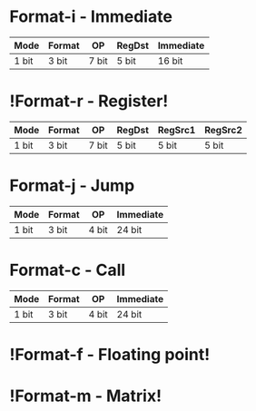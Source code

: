 # Format-i - Immediate


| Mode  | Format | OP     | RegDst | Immediate |
|-------|--------|--------|--------|-----------|
| 1 bit | 3 bit  | 7 bit  | 5 bit  | 16 bit    |

# !Format-r - Register!

| Mode  | Format | OP    | RegDst | RegSrc1 | RegSrc2  |
|-------|--------|-------|--------|---------|----------|
| 1 bit | 3 bit  | 7 bit | 5 bit  | 5 bit   | 5 bit    |

# Format-j - Jump

| Mode  | Format | OP     | Immediate |
|-------|--------|--------|-----------|
| 1 bit | 3 bit  | 4 bit  | 24 bit    |

# Format-c - Call

| Mode  | Format | OP     | Immediate |
|-------|--------|--------|-----------|
| 1 bit | 3 bit  | 4 bit  | 24 bit    |

# !Format-f - Floating point!

# !Format-m - Matrix!
